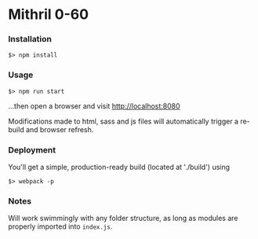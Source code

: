 # Mithril 0-60   

### Installation
```
$> npm install
```
### Usage
```
$> npm run start
```
...then open a browser and visit [http://localhost:8080]()  

Modifications made to html, sass and js files will automatically trigger a re-build and browser refresh.

### Deployment
You'll get a simple, production-ready build (located at './build') using
```
$> webpack -p
```

### Notes
Will work swimmingly with any folder structure, as long as modules are properly imported into ``` index.js ```.